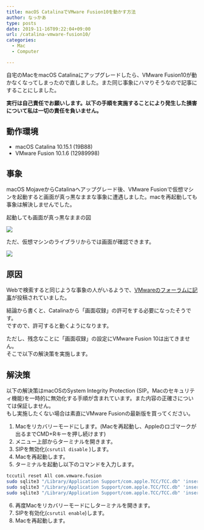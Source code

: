 ```yaml
---
title: macOS CatalinaでVMware Fusion10を動かす方法
author: なっかあ
type: posts
date: 2019-11-16T09:22:04+09:00
url: /catalina-vmware-fusion10/
categories:
  - Mac
  - Computer

---
```

 

自宅のMacをmacOS Catalinaにアップグレードしたら、VMware Fusion10が動かなくなってしまったので直しました。また同じ事象にハマりそうなので記事にすることにしました。

**実行は自己責任でお願いします。以下の手順を実施することにより発生した損害について私は一切の責任を負いません。**

## 動作環境

  * macOS Catalina 10.15.1 (19B88)
  * VMware Fusion 10.1.6 (12989998)

## 事象

macOS MojaveからCatalinaへアップグレード後、VMware Fusionで仮想マシンを起動すると画面が真っ黒なままな事象に遭遇しました。macを再起動しても事象は解決しませんでした。

起動しても画面が真っ黒なままの図

![](/img/wp/20191116-mac2-1024x827.png)

ただ、仮想マシンのライブラリからでは画面が確認できます。

![](/img/wp/20191116-mac-1024x697.png)

## 原因

Webで検索すると同じような事象の人がいるようで、[VMwareのフォーラムに記事](https://communities.vmware.com/thread/611933?start=15&tstart=0https://communities.vmware.com/thread/611933?start=15&tstart=0)が投稿されていました。

結論から書くと、Catalinaから「画面収録」の許可をする必要になったそうです。  
ですので、許可すると動くようになります。

ただし、残念なことに「画面収録」の設定にVMware Fusion 10は出てきません。  
そこで以下の解決策を実施します。

## 解決策

以下の解決策はmacOSのSystem Integrity Protection (SIP。Macのセキュリティ機能)を一時的に無効化する手順が含まれています。また内容の正確さについては保証しません。  
もし実施したくない場合は素直にVMware Fusionの最新版を買ってください。

1. Macをリカバリーモードにします。(Macを再起動し、Appleのロゴマークが出るまでCMD+Rキーを押し続けます)
2. メニュー上部からターミナルを開きます。
3. SIPを無効化(`csrutil disable` )します。
4. Macを再起動します。
5. ターミナルを起動し以下のコマンドを入力します。
```bash
tccutil reset All com.vmware.fusion
sudo sqlite3 "/Library/Application Support/com.apple.TCC/TCC.db" 'insert into access values ("kTCCServiceScreenCapture", "com.vmware.fusion", 0, 1, 1, "", "", "", "UNUSED", "", 0,1565595574)'
sudo sqlite3 "/Library/Application Support/com.apple.TCC/TCC.db" 'insert into access values ("kTCCServiceListenEvent", "com.vmware.fusion", 0, 1, 1, "", "", "", "UNUSED", "", 0,1565595574)'
sudo sqlite3 "/Library/Application Support/com.apple.TCC/TCC.db" 'insert into access values ("kTCCServicePostEvent", "com.vmware.fusion", 0, 1, 1, "", "", "", "UNUSED", "", 0,1565595574)'
```
6. 再度Macをリカバリーモードにしターミナルを開きます。
7. SIPを有効化(`csrutil enable`)します。
8. Macを再起動します。
